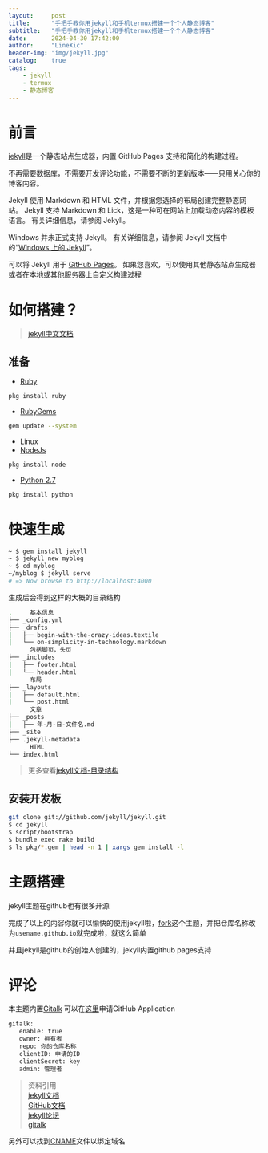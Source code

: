 ```yaml
---
layout:     post
title:      "手把手教你用jekyll和手机termux搭建一个个人静态博客"
subtitle:   "手把手教你用jekyll和手机termux搭建一个个人静态博客"
date:       2024-04-30 17:42:00
author:     "LineXic"
header-img: "img/jekyll.jpg"
catalog:    true
tags:
    - jekyll
    - termux
    - 静态博客
---
```


# 前言
[jekyll](http://jekyllcn.com/)是一个静态站点生成器，内置 GitHub Pages 支持和简化的构建过程。 

不再需要数据库，不需要开发评论功能，不需要不断的更新版本——只用关心你的博客内容。
 
Jekyll 使用 Markdown 和 HTML 文件，并根据您选择的布局创建完整静态网站。 Jekyll 支持 Markdown 和 Lick，这是一种可在网站上加载动态内容的模板语言。 有关详细信息，请参阅 Jekyll。

Windows 并未正式支持 Jekyll。 有关详细信息，请参阅 Jekyll 文档中的“[Windows 上的 Jekyll](https://jekyllcn.com/docs/windows/#installation)”。

可以将 Jekyll 用于 [GitHub Pages](https://docs.github.com/zh/pages/getting-started-with-github-pages/about-github-pages#static-site-generators)。 如果您喜欢，可以使用其他静态站点生成器或者在本地或其他服务器上自定义构建过程

# 如何搭建？
>[jekyll中文文档](http://jekyllcn.com/docs/home/)

## 准备
- [Ruby](https://www.ruby-lang.org/zh_cn/)
```bash
pkg install ruby
```
- [RubyGems](https://rubygems.org/pages/download)
```bash
gem update --system
```
- Linux
- [NodeJs](https://nodejs.org/)
```bash
pkg install node
```
- [Python 2.7](https://www.python.org/downloads/)
```bash
pkg install python
```

# 快速生成
```bash
~ $ gem install jekyll
~ $ jekyll new myblog
~ $ cd myblog
~/myblog $ jekyll serve
# => Now browse to http://localhost:4000
```
生成后会得到这样的大概的目录结构
```bash
.     基本信息
├── _config.yml
├── _drafts
|   ├── begin-with-the-crazy-ideas.textile
|   └── on-simplicity-in-technology.markdown
      包括脚页，头页
├── _includes
|   ├── footer.html
|   └── header.html
      布局
├── _layouts
|   ├── default.html
|   └── post.html
      文章
├── _posts
|   ├── 年-月-日-文件名.md
├── _site
├── .jekyll-metadata
      HTML
└── index.html
```
> 更多查看[jekyll文档-目录结构](http://jekyllcn.com/docs/structure/)

## 安装开发板
```bash
git clone git://github.com/jekyll/jekyll.git
$ cd jekyll
$ script/bootstrap
$ bundle exec rake build
$ ls pkg/*.gem | head -n 1 | xargs gem install -l
```

# 主题搭建

jekyll主题在github也有很多开源

完成了以上的内容你就可以愉快的使用jekyll啦，[fork](https://github.com/LineXic/LineXic.github.io/fork)这个主题，并把仓库名称改为`usename.github.io`就完成啦，就这么简单

并且jekyll是github的创始人创建的，jekyll内置github pages支持

# 评论
本主题内置[Gitalk](https://github.com/gitalk/gitalk)
可以在[这里](https://github.com/settings/applications/new)申请GitHub Application

```bash
gitalk:
   enable: true
   owner: 拥有者
   repo: 你的仓库名称
   clientID: 申请的ID
   clientSecret: key
   admin: 管理者
```

> 资料引用<br>
[jekyll文档](http://jekyllcn.com/docs/quickstart/)<br>
[GitHub文档](https://docs.github.com/zh/pages/setting-up-a-github-pages-site-with-jekyll)<br>
[jekyll论坛](https://talk.jekyllrb.com/)<br>
[gitalk](https://github.com/gitalk/gitalk)

另外可以找到[CNAME](https://zhuanlan.zhihu.com/p/91769762)文件以绑定域名



